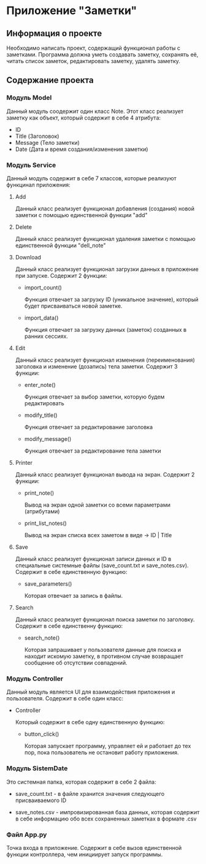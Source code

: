 # Приложение "Заметки"

## Информация о проекте

Необходимо написать проект, содержащий функционал работы с заметками.
Программа должна уметь создавать заметку, сохранять её, читать список заметок, редактировать заметку, удалять заметку. 

## Содержание проекта

### Модуль Model
Данный модуль соодержит один класс Note. Этот класс реализует заметку как объект, который содержит в себе 4 атрибута:
* ID
* Title (Заголовок)
* Message (Тело заметки)
* Date (Дата и время создания/изменения заметки)

### Модуль Service
Данный модуль содержит в себе 7 классов, которые реализуют функцинал приложения:

1. Add

    Данный класс реализует функционал добавления (создания) новой заметки с помощью единственной функции "add"

2. Delete

    Данный класс реализует функционал удаления заметки с помощью единственной функции "dell_note"

3. Download

    Данный класс реализует функционал загрузки данных в приложение при запуске. Содержит 2 функции:

    * import_count()
        
        Функция отвечает за загрузку ID (уникальное значение), который будет присваиваться новой заметке.

    * import_data()

        Функция отвечает за загрузку данных (заметок) созданных в ранних сессиях.

4. Edit

    Данный класс реализует функционал изменения (переименования) заголовка и изменение (дозапись) тела заметки. Содержит 3 функции:

    * enter_note()

        Функция отвечает за выбор заметки, которую будем редактировать

    * modify_title()

        Функция отвечает за редактирование заголовка

    * modify_message()

        Функция отвечает за редактирование тела заметки

5. Printer

    Данный класс реализует функционал вывода на экран. Содержит 2 функции:

    * print_note()

        Вывод на экран одной заметки со всеми параметрами (атрибутами)

    * print_list_notes()

        Вывод на экран списка всех заметом в виде -> ID | Title

6. Save

    Данный класс реализует функционал записи данных и ID в специальные системные файлы (save_count.txt и save_notes.csv). Содержит в себе единственную функцию: 

    * save_parameters() 
        
        Которая отвечает за запись в файлы.

7. Search 

    Данный класс реализует функционал поиска заметки по заголовку. Содержит в себе единственну функцию:

    * search_note()

        Которая запрашивает у пользователя данные для поиска и находит искомую заметку, в противном случае возвращает сообщение об отсутствии совпадений.


### Модуль Controller

Данный модуль является UI для взаимодействия приложения и пользователя. Содержит в себе один класс:

* Controller

    Который содержит в себе одну единственную функцию:

    * button_click()

        Которая запускает программу, управляет ей и работает до тех пор, пока пользователь не остановит работу приложения. 

### Модуль SistemDate

Это системная папка, которая содержит в себе 2 файла:
 
* save_count.txt - в файле хранится значения следующего присваиваемого ID

* save_notes.csv - импровизированная база данных, которая содержит в себе информацию обо всех сохраненных заметках в формате .csv


### Файл App.py

Точка входа в приложение. Содержит в себе вызов единственной функции контроллера, чем инициирует запуск программы.
